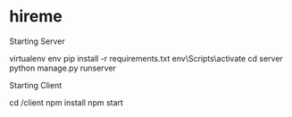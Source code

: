 # hireme

Starting Server

virtualenv env
pip install -r requirements.txt
env\Scripts\activate
cd server
python manage.py runserver

Starting Client

cd  /client
npm install
npm start

